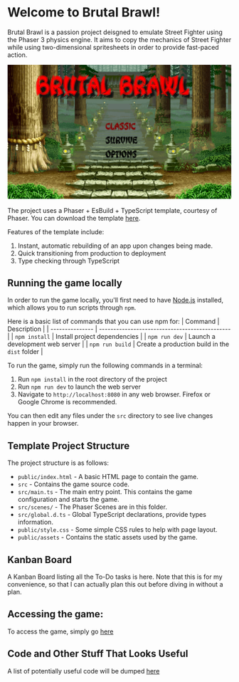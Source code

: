 # Welcome to Brutal Brawl!

Brutal Brawl is a passion project deisgned to emulate Street Fighter using the Phaser 3 physics engine. It aims to copy the mechanics of Street Fighter while using two-dimensional spritesheets in order to provide fast-paced action.

![TitleScreen](Brutal_Brawl_title_screen.PNG)

The project uses a Phaser + EsBuild + TypeScript template, courtesy of Phaser. You can download the template [here](https://phaser.io/news/2024/02/phaser-esbuild-typescript-template).

Features of the template include:

1. Instant, automatic rebuilding of an app upon changes being made.
1. Quick transitioning from production to deployment
1. Type checking through TypeScript

## Running the game locally

In order to run the game locally, you'll first need to have [Node.js](https://nodejs.org) installed, which allows you to run scripts through `npm`.

Here is a basic list of commands that you can use npm for:
| Command | Description |
| --------------- | ---------------------------------------------- |
| `npm install` | Install project dependencies |
| `npm run dev` | Launch a development web server |
| `npm run build` | Create a production build in the `dist` folder |

To run the game, simply run the following commands in a terminal:

1. Run `npm install` in the root directory of the project
2. Run `npm run dev` to launch the web server
3. Navigate to `http://localhost:8080` in any web browser. Firefox or Google Chrome is recommended.

You can then edit any files under the `src` directory to see live changes happen in your browser.

## Template Project Structure

The project structure is as follows:

- `public/index.html` - A basic HTML page to contain the game.
- `src` - Contains the game source code.
- `src/main.ts` - The main entry point. This contains the game configuration and starts the game.
- `src/scenes/` - The Phaser Scenes are in this folder.
- `src/global.d.ts` - Global TypeScript declarations, provide types information.
- `public/style.css` - Some simple CSS rules to help with page layout.
- `public/assets` - Contains the static assets used by the game.

## Kanban Board

A Kanban Board listing all the To-Do tasks is here. Note that this is for my convenience, so that I can actually plan this out before diving in without a plan.

## Accessing the game:

To access the game, simply go [here](https://zkfazal.github.io/phaser-games/)

## Code and Other Stuff That Looks Useful

A list of potentially useful code will be dumped [here](references.html)
